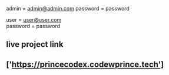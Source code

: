 admin = admin@admin.com
password = password


user = user@user.com    
password = password


## live project link 

## ['https://princecodex.codewprince.tech']